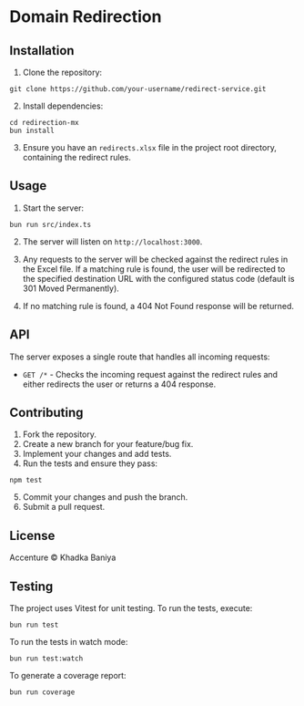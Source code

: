 # Domain Redirection

## Installation

1. Clone the repository:
```
git clone https://github.com/your-username/redirect-service.git
```

2. Install dependencies:
```
cd redirection-mx
bun install
```

3. Ensure you have an `redirects.xlsx` file in the project root directory, containing the redirect rules.

## Usage

1. Start the server:
```
bun run src/index.ts
```

2. The server will listen on `http://localhost:3000`.

3. Any requests to the server will be checked against the redirect rules in the Excel file. If a matching rule is found, the user will be redirected to the specified destination URL with the configured status code (default is 301 Moved Permanently).

4. If no matching rule is found, a 404 Not Found response will be returned.

## API

The server exposes a single route that handles all incoming requests:

- `GET /*` - Checks the incoming request against the redirect rules and either redirects the user or returns a 404 response.

## Contributing

1. Fork the repository.
2. Create a new branch for your feature/bug fix.
3. Implement your changes and add tests.
4. Run the tests and ensure they pass:
```
npm test
```
5. Commit your changes and push the branch.
6. Submit a pull request.

## License

Accenture © Khadka Baniya

## Testing

The project uses Vitest for unit testing. To run the tests, execute:

```
bun run test
```

To run the tests in watch mode:

```
bun run test:watch
```

To generate a coverage report:

```
bun run coverage
```